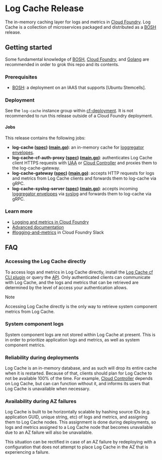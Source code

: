 # Log Cache Release

The in-memory caching layer for logs and metrics in [Cloud Foundry]. Log Cache is a collection of microservices packaged and distributed as a [BOSH] release.

## Getting started

Some fundamental knowledge of [BOSH], [Cloud Foundry], and [Golang](https://go.dev/) are recommended in order to grok this repo and its contents.

### Prerequisites

* [BOSH]: a deployment on an IAAS that supports [Ubuntu Stemcells].

### Deployment

See the `log-cache` instance group within [cf-deployment]. It is not recommended to run this release outside of a Cloud Foundry deployment.

#### Jobs

This release contains the following jobs:

* **log-cache ([spec](jobs/log-cache/spec)) ([main.go](src/cmd/log-cache/main.go))**: an in-memory cache for [loggregator envelopes].
* **log-cache-cf-auth-proxy ([spec](jobs/log-cache-cf-auth-proxy/spec)) ([main.go](src/cmd/cf-auth-proxy/main.go))**: authenticates Log Cache client HTTPS requests with [UAA](https://github.com/cloudfoundry/uaa) or [Cloud Controller] and proxies them to the log-cache-gateway.
* **log-cache-gateway ([spec](jobs/log-cache-gateway/spec)) ([main.go](src/cmd/gateway/main.go))**: accepts HTTP requests for logs and metrics from Log Cache clients and forwards them to log-cache via gRPC.
* **log-cache-syslog-server ([spec](jobs/log-cache-syslog-server/spec)) ([main.go](src/cmd/syslog-server/main.go))**: accepts incoming [loggregator envelopes] via [syslog](https://en.wikipedia.org/wiki/Syslog) and forwards them to log-cache via gRPC.

### Learn more

* [Logging and metrics in Cloud Foundry](https://docs.cloudfoundry.org/loggregator/data-sources.html)
* [Advanced documentation](docs)
* [#logging-and-metrics](https://cloudfoundry.slack.com/archives/CUW93AF3M) in Cloud Foundry Slack

## FAQ

### Accessing the Log Cache directly

To access logs and metrics in Log Cache directly, install the [Log Cache cf CLI plugin](https://github.com/cloudfoundry/log-cache-cli#installing) or query the [API](src/README.md). Only authenticated clients can communicate with Log Cache, and the logs and metrics that can be retrieved are determined by the level of access your authentication allows.

> [!NOTE]
> Accessing Log Cache directly is the only way to retrieve system component metrics from Log Cache.

### System component logs

System component logs are not stored within Log Cache at present. This is in order to prioritize application logs and metrics, as well as system component metrics.

### Reliability during deployments

Log Cache is an in-memory database, and as such will drop its entire cache when it is restarted. Because of that, clients should plan for Log Cache to not be available 100% of the time. For example, [Cloud Controller] depends on Log Cache, but can can function without it, and informs its users that Log Cache is unavailable when necessary.

### Availability during AZ failures

Log Cache is built to be horizontally scalable by hashing source IDs (e.g. application GUID, unique string, etc) of logs and metrics, and assigning them to Log Cache nodes. This assignment is done during deployments, so logs and metrics assigned to a Log Cache node that becomes unavailable due to an AZ failure will also be unavailable.

This situation can be rectified in case of an AZ failure by redeploying with a configuration that does not attempt to place Log Cache in the AZ that is experiencing a failure.


[BOSH]: https://bosh.io/docs/
[cf-deployment]: https://github.com/cloudfoundry/cf-deployment
[Cloud Controller]: https://github.com/cloudfoundry/cloud_controller_ng
[Cloud Foundry]: https://www.cloudfoundry.org/
[loggregator envelopes]: https://github.com/cloudfoundry/loggregator-api#v2-envelope

